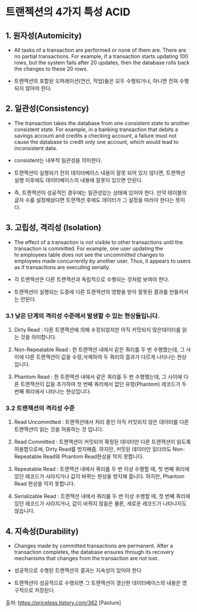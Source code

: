 # 트랜젝션의 4가지 특성 ACID

## 1. 원자성(Automicity) 

- All tasks of a transaction are performed or none of them are. There are no partial transactions. For example, if a transaction starts updating 100 rows, but the system fails after 20 updates, then the database rolls back the changes to these 20 rows.

- 트랜잭션의 포함된 오퍼레이션(연산, 작업)들은 모두 수행되거나, 아니면 전혀 수행되지 않아야 한다.

## 2. 일관성(Consistency)

- The transaction takes the database from one consistent state to another consistent state. For example, in a banking transaction that debits a savings account and credits a checking account, a failure must not cause the database to credit only one account, which would lead to inconsistent data.

- consistent는 내부적 일관성을 의미한다.

- 트랜잭션이 실행되기 전의 데이터베이스 내용이 잘못 되어 있지 않다면, 트랜잭션 실행 이후에도 데이터베이스의 내용에 잘못이 있으면 안된다. 

- 즉, 트랜잭션이 성공적인 경우에는 일관성있는 상태에 있어야 한다. 만약 테이블의 글자 수를 설정해놨다면 트랜잭션 후에도 데이터가 그 설정을 따라야 한다는 뜻이다.



## 3. 고립성, 격리성 (Isolation)

- The effect of a transaction is not visible to other transactions until the transaction is committed. For example, one user updating the hr.employees table does not see the uncommitted changes to employees made concurrently by another user. Thus, it appears to users as if transactions are executing serially.

- 각 트랜잭션은 다른 트랜잭션과 독립적으로 수행되는 것처럼 보여야 한다.

- 트랜잭션이 실행되는 도중에 다른 트랜잭션의 영향을 받아 잘못된 결과를 만들어서는 안된다. 

### 3.1 낮은 단계의 격리성 수준에서 발생할 수 있는 현상들입니다.

1. Dirty Read : 다른 트랜잭션에 의해 수정되었지만 아직 커밋되지 않은데이터를 읽는 것을 의미합니다.

2. Non-Repeatable Read : 한 트랜잭션 내에서 같은 쿼리를 두 번 수행했는데, 그 사이에 다른 트랜잭션이 값을 수정,삭제하여 두 쿼리의 결과가 다르게 나타나는 현상입니다.



3. Phantom Read : 한 트랜잭션 내에서 같은 쿼리를 두 번 수행했는데, 그 사이에 다른 트랜잭션이 값을 추가하여 첫 번째 쿼리에서 없던 유령(Phantom) 레코드가 두 번째 쿼리에서 나타나는 현상입니다.



### 3.2 트랜잭션의 격리성 수준

1. Read Uncommitted : 트랜잭션에서 처리 중인 아직 커밋되지 않은 데이터를 다른 트랜잭션이 읽는 것을 허용하는 것 입니다.

2. Read Committed : 트랜잭션이 커밋되어 확정된 데이터만 다른 트랜잭션이 읽도록 허용함으로써, Dirty Read를 방지해줌. 하지만, 커밋된 데이터만 읽더라도  Non-Repeatable Read와 Phantom Read현상을 막지 못합니다.



3. Repeatable Read : 트랜잭션 내에서 쿼리를 두 번 이상 수행할 때, 첫 번째 쿼리에 있던 레코드가 사라지거나 값이 바뀌는 현상을 방지해 줍니다. 하지만, Phantom Read 현상을 막지 못합니다.



4. Serializable Read : 트랜잭션 내에서 쿼리를 두 번 이상 수행할 때, 첫 번째 쿼리에 있던 레코드가 사라지거나, 값이 바뀌지 않음은 물론, 세로운 레코드가 나타나지도 않습니다.



## 4. 지속성(Durability)

- Changes made by committed transactions are permanent. After a transaction completes, the database ensures through its recovery mechanisms that changes from the transaction are not lost.

- 성공적으로 수행된 트랜잭션의 결과는 지속성이 있어야 한다

- 트랜잭션이 성공적으로 수행되면 그 트랜잭션이 갱신한 데이터베이스의 내용은 영구적으로 저장된다. 

출처: https://priceless.tistory.com/362 [Pasture]
